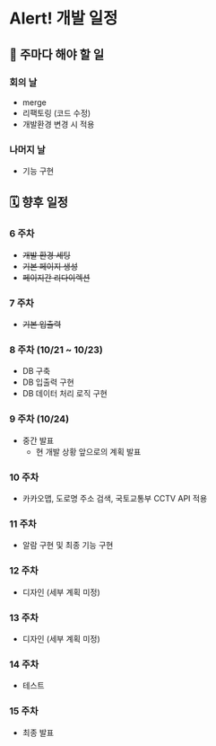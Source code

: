 # Alert! 개발 일정

## 🔧 주마다 해야 할 일

### 회의 날

- merge
- 리팩토링 (코드 수정)
- 개발환경 변경 시 적용

### 나머지 날

- 기능 구현

## 🗓 향후 일정

### 6 주차

- ~~개발 환경 세팅~~
- ~~기본 페이지 생성~~
- ~~페이지간 리다이렉션~~

### 7 주차

- ~~기본 입출력~~

### 8 주차 (10/21 ~ 10/23)

- DB 구축
- DB 입출력 구현
- DB 데이터 처리 로직 구현

### 9 주차 (10/24)

- 중간 발표
  - 현 개발 상황 앞으로의 계획 발표

### 10 주차

- 카카오맵, 도로명 주소 검색, 국토교통부 CCTV API 적용

### 11 주차

- 알람 구현 및 최종 기능 구현

### 12 주차

- 디자인 (세부 계획 미정)

### 13 주차

- 디자인 (세부 계획 미정)

### 14 주차

- 테스트

### 15 주차

- 최종 발표

